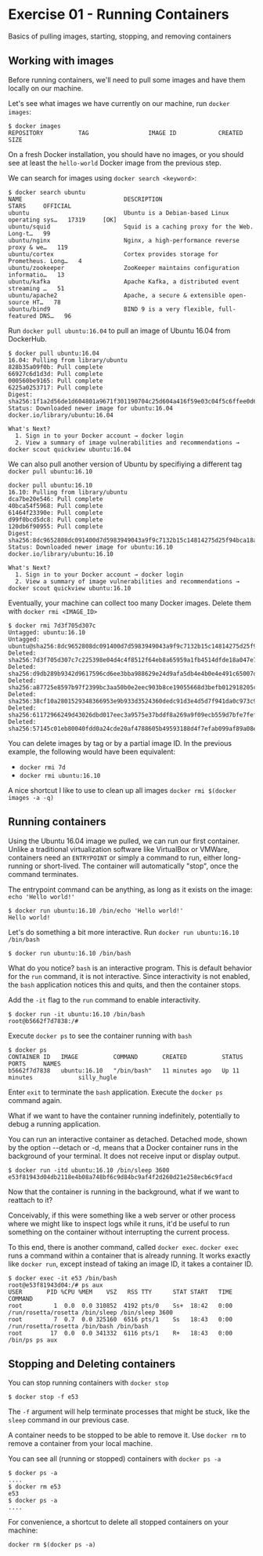 # Exercise 01 - Running Containers

Basics of pulling images, starting, stopping, and removing containers

## Working with images
Before running containers, we'll need to pull some images and have them locally on our machine.

Let's see what images we have currently on our machine, run `docker images`:

```
$ docker images
REPOSITORY          TAG                 IMAGE ID            CREATED             SIZE
```

On a fresh Docker installation, you should have no images, or you should see at least
the `hello-world` Docker image from the previous step.  

We can search for images using `docker search <keyword>`:
```
$ docker search ubuntu
NAME                             DESCRIPTION                                     STARS     OFFICIAL
ubuntu                           Ubuntu is a Debian-based Linux operating sys…   17319     [OK]
ubuntu/squid                     Squid is a caching proxy for the Web. Long-t…   99        
ubuntu/nginx                     Nginx, a high-performance reverse proxy & we…   119       
ubuntu/cortex                    Cortex provides storage for Prometheus. Long…   4         
ubuntu/zookeeper                 ZooKeeper maintains configuration informatio…   13        
ubuntu/kafka                     Apache Kafka, a distributed event streaming …   51        
ubuntu/apache2                   Apache, a secure & extensible open-source HT…   78        
ubuntu/bind9                     BIND 9 is a very flexible, full-featured DNS…   96        
```

Run `docker pull ubuntu:16.04` to pull an image of Ubuntu 16.04 from DockerHub.
```
$ docker pull ubuntu:16.04
16.04: Pulling from library/ubuntu
828b35a09f0b: Pull complete 
66927c6d1d3d: Pull complete 
000560be9165: Pull complete 
6225a0253717: Pull complete 
Digest: sha256:1f1a2d56de1d604801a9671f301190704c25d604a416f59e03c04f5c6ffee0d6
Status: Downloaded newer image for ubuntu:16.04
docker.io/library/ubuntu:16.04

What's Next?
  1. Sign in to your Docker account → docker login
  2. View a summary of image vulnerabilities and recommendations → docker scout quickview ubuntu:16.04
```
We can also pull another version of Ubuntu by specifiying a different tag `docker pull ubuntu:16.10`
```
docker pull ubuntu:16.10
16.10: Pulling from library/ubuntu
dca7be20e546: Pull complete 
40bca54f5968: Pull complete 
61464f23390e: Pull complete 
d99f0bcd5dc8: Pull complete 
120db6f90955: Pull complete 
Digest: sha256:8dc9652808dc091400d7d5983949043a9f9c7132b15c14814275d25f94bca18a
Status: Downloaded newer image for ubuntu:16.10
docker.io/library/ubuntu:16.10

What's Next?
  1. Sign in to your Docker account → docker login
  2. View a summary of image vulnerabilities and recommendations → docker scout quickview ubuntu:16.10
```

Eventually, your machine can collect too many Docker images. Delete them with 
`docker rmi <IMAGE_ID>`
```
$ docker rmi 7d3f705d307c
Untagged: ubuntu:16.10
Untagged: ubuntu@sha256:8dc9652808dc091400d7d5983949043a9f9c7132b15c14814275d25f94bca18a
Deleted: sha256:7d3f705d307c7c225398e04d4c4f8512f64eb8a65959a1fb4514dfde18a047e7
Deleted: sha256:d9db289b9342d9617596cd6ee3bba988629e24d9afa5db4e4b0e4e491c65007d
Deleted: sha256:a87725e8597b97f2399bc3aa50b0e2eec903b8ce19055668d3befb012918205c
Deleted: sha256:38cf10a2801529348366953e9b933d3524360dedc91d3e4d5d7f941da0c973c9
Deleted: sha256:61172966249d43026dbd017eec3a9575e37bddf8a269a9f09ecb559d7bfe7fef
Deleted: sha256:57145c01eb80040fdd0a24cde20af4788605b49593188d4f7efab099af89a08e
```
You can delete images by tag or by a partial image ID. In the previous example, the following would have been equivalent:
 - `docker rmi 7d`
 - `docker rmi ubuntu:16.10`

A nice shortcut I like to use to clean up all images `docker rmi $(docker images -a -q)`

## Running containers
Using the Ubuntu 16.04 image we pulled, we can run our first container. 
Unlike a traditional virtualization software like VirtualBox or VMWare, containers need an `ENTRYPOINT` or simply a 
command to run, either long-running or short-lived. The container will automatically "stop", once the command terminates.

The entrypoint command can be anything, as long as it exists on the image: `echo 'Hello world!'`
```
$ docker run ubuntu:16.10 /bin/echo 'Hello world!'
Hello world!
```
Let's do something a bit more interactive. Run `docker run ubuntu:16.10 /bin/bash`
```
$ docker run ubuntu:16.10 /bin/bash
```
What do you notice? `bash` is an interactive program. This is default behavior for the `run` command, it is not interactive.
Since interactivity is not enabled, the `bash` application notices this and quits, and then the container stops. 

Add the `-it` flag to the `run` command to enable interactivity. 
```
$ docker run -it ubuntu:16.10 /bin/bash
root@b5662f7d7838:/#
```
Execute `docker ps` to see the container running with `bash`
```
$ docker ps
CONTAINER ID   IMAGE          COMMAND       CREATED          STATUS          PORTS     NAMES
b5662f7d7838   ubuntu:16.10   "/bin/bash"   11 minutes ago   Up 11 minutes             silly_hugle
```
Enter `exit` to terminate the `bash` application. Execute the `docker ps` command again.

What if we want to have the container running indefinitely, potentially to debug a running application. 

You can run an interactive container as detached. Detached mode, shown by the option --detach or -d, 
means that a Docker container runs in the background of your terminal. It does not receive input or display output.
```
$ docker run -itd ubuntu:16.10 /bin/sleep 3600
e53f81943d04db2118e4b08a748bf6c9d84bc9af4f2d260d21e258ecb6c9facd
```
Now that the container is running in the background, what if we want to reattach to it?

Conceivably, if this were something like a web server or other process where we might like to inspect logs while it runs, 
it'd be useful to run something on the container without interrupting the current process. 

To this end, there is another command, called `docker exec`. `docker exec` runs a command within a container that is 
already running. It works exactly like `docker run`, except instead of taking an image ID, it takes a container ID.
```
$ docker exec -it e53 /bin/bash
root@e53f81943d04:/# ps aux
USER       PID %CPU %MEM    VSZ   RSS TTY      STAT START   TIME COMMAND
root         1  0.0  0.0 310852  4192 pts/0    Ss+  18:42   0:00 /run/rosetta/rosetta /bin/sleep /bin/sleep 3600
root         7  0.7  0.0 325160  6516 pts/1    Ss   18:43   0:00 /run/rosetta/rosetta /bin/bash /bin/bash
root        17  0.0  0.0 341332  6116 pts/1    R+   18:43   0:00 /bin/ps ps aux
```

## Stopping and Deleting containers
You can stop running containers with `docker stop`
```
$ docker stop -f e53
```
The `-f` argument will help terminate processes that might be stuck, like the `sleep` command in our previous case.

A container needs to be stopped to be able to remove it. Use `docker rm` to remove a container from your local machine.

You can see all (running or stopped) containers with `docker ps -a`
```
$ docker ps -a
....
$ docker rm e53
e53
$ docker ps -a
....
```
For convenience, a shortcut to delete all stopped containers on your machine:
```
docker rm $(docker ps -a)
```